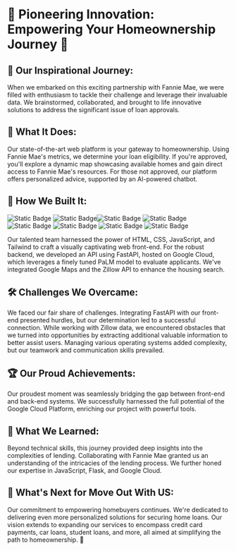 # **🌟 Pioneering Innovation: Empowering Your Homeownership Journey 🏡**

## **🌈 Our Inspirational Journey:**
When we embarked on this exciting partnership with Fannie Mae, we were filled with enthusiasm to tackle their challenge and leverage their invaluable data. We brainstormed, collaborated, and brought to life innovative solutions to address the significant issue of loan approvals.

## **🚀 What It Does:**
Our state-of-the-art web platform is your gateway to homeownership. Using Fannie Mae's metrics, we determine your loan eligibility. If you're approved, you'll explore a dynamic map showcasing available homes and gain direct access to Fannie Mae's resources. For those not approved, our platform offers personalized advice, supported by an AI-powered chatbot.

## **🔧 How We Built It:**
![Static Badge](https://img.shields.io/badge/Python-blue?style=for-the-badge&logo=python&logoColor=white&color=%233776AB)
![Static Badge](https://img.shields.io/badge/Fast%20API-blue?style=for-the-badge&logo=fastapi&logoColor=white&color=%23009688)![Static Badge](https://img.shields.io/badge/Flask-blue?style=for-the-badge&logo=Flask&logoColor=white&color=%23000000)
![Static Badge](https://img.shields.io/badge/HTML-blue?style=for-the-badge&logo=html5&logoColor=white&color=%23E34F26)
![Static Badge](https://img.shields.io/badge/CSS-blue?style=for-the-badge&logo=css3&logoColor=white&color=%231572B6)
![Static Badge](https://img.shields.io/badge/Tailwind%20CSS-blue?style=for-the-badge&logo=tailwind%20css&logoColor=white&color=%2306B6D4)
![Static Badge](https://img.shields.io/badge/JavaScript-blue?style=for-the-badge&logo=javascript&logoColor=black&color=%23F7DF1E)
![Static Badge](https://img.shields.io/badge/Google%20Cloud-blue?style=for-the-badge&logo=google%20cloud&logoColor=white&color=%234285F4)

Our talented team harnessed the power of HTML, CSS, JavaScript, and Tailwind to craft a visually captivating web front-end. For the robust backend, we developed an API using FastAPI, hosted on Google Cloud, which leverages a finely tuned PaLM model to evaluate applicants. We've integrated Google Maps and the Zillow API to enhance the housing search.

## **🛠️ Challenges We Overcame:**
We faced our fair share of challenges. Integrating FastAPI with our front-end presented hurdles, but our determination led to a successful connection. While working with Zillow data, we encountered obstacles that we turned into opportunities by extracting additional valuable information to better assist users. Managing various operating systems added complexity, but our teamwork and communication skills prevailed.

## **🏆 Our Proud Achievements:**
Our proudest moment was seamlessly bridging the gap between front-end and back-end systems. We successfully harnessed the full potential of the Google Cloud Platform, enriching our project with powerful tools.

## **🧠 What We Learned:**
Beyond technical skills, this journey provided deep insights into the complexities of lending. Collaborating with Fannie Mae granted us an understanding of the intricacies of the lending process. We further honed our expertise in JavaScript, Flask, and Google Cloud.

## **🚀 What's Next for Move Out With US:**
Our commitment to empowering homebuyers continues. We're dedicated to delivering even more personalized solutions for securing home loans. Our vision extends to expanding our services to encompass credit card payments, car loans, student loans, and more, all aimed at simplifying the path to homeownership. 🌠
